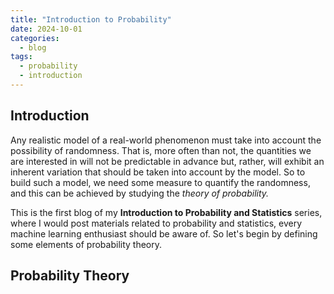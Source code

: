 ```yaml
---
title: "Introduction to Probability"
date: 2024-10-01
categories:
  - blog
tags:
  - probability
  - introduction
---
```


## Introduction

Any realistic model of a real-world phenomenon must take into account the possibility of randomness. That is, more often than not, the quantities we are interested in will not be predictable in advance but, rather, will exhibit an inherent variation that should be taken into account by the model. So to build such a model, we need some measure to quantify the randomness, and this can be achieved by studying the *theory of probability.*

This is the first blog of my **Introduction to Probability and Statistics** series, where I would post materials related to probability and statistics, every machine learning enthusiast should be aware of. So let's begin by defining some elements of probability theory.

## Probability Theory

